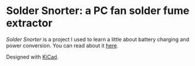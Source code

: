 # Solder Snorter: a PC fan solder fume extractor

*Solder Snorter* is a project I used to learn a little about battery
charging and power conversion. You can read about it
[here](https://www.skybluetrades.net/projects/solder-snorter).

Designed with [KiCad](https://kicad-pcb.org/).
